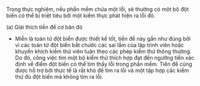 ﻿Trong thực nghiệm, nếu phần mềm chứa một lỗi, sẽ thường có một bộ đột biến có thể bị triệt tiêu bởi một kiểm thực phát hiện ra lỗi đó.

(a) Giải thích tiền đề cơ bản đó
* Miễn là toán tử đột biến được thiết kế tốt, tiền đề này gần như đúng bởi vì các toán tử đột biến bắt chước các sai lầm của lập trình viên hoặc khuyến khích kiểm thử viên tuân theo các phép kiểm thử thông thường. Do đó, công việc tìm một bộ kiểm thử thích hợp đạt đến ngưỡng tiền xác định về điểm đột biến có thể tìm thấy lỗi trong phần mềm. Tiền đề cũng được hỗ trợ bởi thực tế là rất khó để tìm ra lỗi và một tập hợp các kiểm thử đủ đột biến mà không tìm ra lỗi.